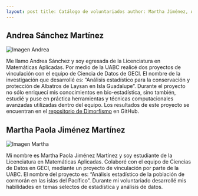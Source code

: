 ```yaml
---
layout: post title: Catálogo de voluntariados author: Martha Jiménez, Andrea Sánchez tags: equipo
---
```

## Andrea Sánchez Martínez
![Imagen Andrea](https://www.gravatar.com/avatar/4ef11372a9af32065fd2893c32e93f1e?s=150)

Me llamo Andrea Sánchez y soy egresada de la Licenciatura en Matemáticas Aplicadas. Por medio de la
UABC realicé dos proyectos de vinculación con el equipo de Ciencia de Datos de GECI. El nombre de la
investigación que desarrollé es: “Análisis estadístico para la conservación y protección de Albatros
de Laysan en Isla Guadalupe”. Durante el proyecto no sólo enriquecí mis conocimientos en
bio-estadística, sino también, estudié y puse en práctica herramientas y técnicas computacionales
avanzadas utilizadas dentro del equipo. Los resultados de este proyecto se encuentran en el
[repositorio de Dimorfismo](https://github.com/IslasGECI/dimorfismo) en GitHub.

## Martha Paola Jiménez Martínez
![Imagen Martha](https://www.gravatar.com/avatar/c1c4f3ec6f19a0ee62ba529f5daaade0?s=150)

Mi nombre es Martha Paola Jiménez Martínez y soy estudiante de la Licenciatura en Matemáticas
Aplicadas. Colaboré con el equipo de Ciencias de Datos en GECI, mediante un proyecto de vinculación
por parte de la UABC. El nombre del proyecto es:  “Análisis estadístico de la población de cormorán
en las islas del Pacífico”. Durante mi voluntariado desarrollé mis habilidades en temas selectos de
estadística y análisis de datos.
